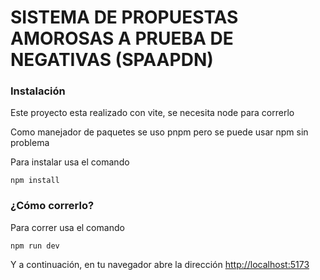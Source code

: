 # SISTEMA DE PROPUESTAS AMOROSAS A PRUEBA DE NEGATIVAS (SPAAPDN)

### Instalación

Este proyecto esta realizado con vite, se necesita node para correrlo

Como manejador de paquetes se uso pnpm pero se puede usar npm sin problema

Para instalar usa el comando

```
npm install
```

### ¿Cómo correrlo?

Para correr usa el comando

```
npm run dev
```

Y a continuación, en tu navegador abre la dirección [http://localhost:5173](http://localhost:5173)
